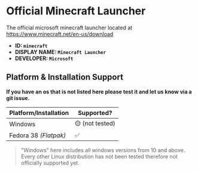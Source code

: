# Official Minecraft Launcher

The official microsoft minecraft launcher located at https://www.minecraft.net/en-us/download

- **ID: ``minecraft``**
- **DISPLAY NAME: ``Minecraft Launcher``**
- **DEVELOPER: ``Microsoft``**


## Platform & Installation Support
**If you have an os that is not listed here please test it and let us know via a git issue.**

| Platform/Installation | Supported? |
| --- | --- |
| Windows               | 🟡 (not tested) |
| Fedora 38 *(Flatpak)* | ✅ |

> "Windows" here includes all windows versions from 10 and above. Every other Linux distribution has not been tested therefore not officially supported yet.